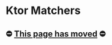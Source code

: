 Ktor Matchers
=============

## ⛔️ [This page has moved](https://kotest.io/docs/assertions/ktor-matchers.html) ⛔ ️
